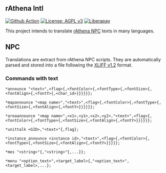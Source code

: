 ## rAthena Intl

[![Github Action](https://github.com/GreatWizard/lan-play-status/actions/workflows/test.yml/badge.svg)](https://github.com/GreatWizard/lan-play-status/actions/workflows/test.yml)
[![License: AGPL v3](https://img.shields.io/badge/License-AGPL%20v3-blue.svg)](https://www.gnu.org/licenses/agpl-3.0)
[![Liberapay](https://img.shields.io/liberapay/patrons/GreatWizard.svg?logo=liberapay)](https://liberapay.com/GreatWizard/)

This project intends to translate [rAthena NPC](https://github.com/rathena/rathena/tree/master/npc) texts in many languages.

## NPC

Translations are extract from rAthena NPC scripts.
They are automatically parsed and stored into a file following the [XLIFF v1.2](https://docs.oasis-open.org/xliff/v1.2/os/xliff-core.html) format.

### Commands with text

```
*announce "<text>",<flag>{,<fontColor>{,<fontType>{,<fontSize>{,<fontAlign>{,<fontY>{,<char_id>}}}}}};

*mapannounce "<map name>","<text>",<flag>{,<fontColor>{,<fontType>{,<fontSize>{,<fontAlign>{,<fontY>}}}}}};

*areaannounce "<map name>",<x1>,<y1>,<x2>,<y2>,"<text>",<flag>{,<fontColor>{,<fontType>{,<fontSize>{,<fontAlign>{,<fontY>}}}}}};

*unittalk <GID>,"<text>"{,flag};

*instance_announce <instance id>,"<text>",<flag>{,<fontColor>{,<fontType>{,<fontSize>{,<fontAlign>{,<fontY>}}}}};

*mes "<string>"{,"<string>"{,...}};

*menu "<option_text>",<target_label>{,"<option_text>",<target_label>,...};
```
